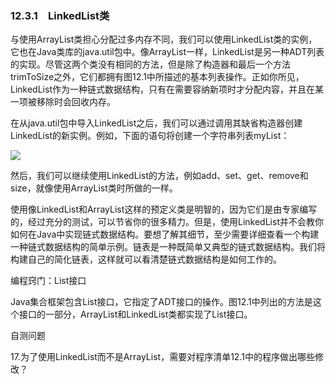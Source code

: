    

### 12.3.1　LinkedList类

与使用ArrayList类担心分配过多内存不同，我们可以使用LinkedList类的实例，它也在Java类库的java.util包中。像ArrayList一样，LinkedList是另一种ADT列表的实现。尽管这两个类没有相同的方法，但是除了构造器和最后一个方法trimToSize之外，它们都拥有图12.1中所描述的基本列表操作。正如你所见，LinkedList作为一种链式数据结构，只有在需要容纳新项时才分配内容，并且在某一项被移除时会回收内存。

在从java.util包中导入LinkedList之后，我们可以通过调用其缺省构造器创建LinkedList的新实例。例如，下面的语句将创建一个字符串列表myList：

![](0-Assets/Epubook/程序员编程语言经典合集（计算机科学丛书5册套装），javapython编程语言含经典教材龙书《编译原理》%20(Bruce%20Eckel%20%20Alfred%20V.%20Aho%20%20Monica%20S.%20Lam%20etc.)%20(Z-Library)/images/image11362.jpeg)

然后，我们可以继续使用LinkedList的方法，例如add、set、get、remove和size，就像使用ArrayList类时所做的一样。

使用像LinkedList和ArrayList这样的预定义类是明智的，因为它们是由专家编写的，经过充分的测试，可以节省你的很多精力。但是，使用LinkedList并不会教你如何在Java中实现链式数据结构。要想了解其细节，至少需要详细查看一个构建一种链式数据结构的简单示例。链表是一种既简单又典型的链式数据结构。我们将构建自己的简化链表，这样就可以看清楚链式数据结构是如何工作的。

编程窍门：List接口

Java集合框架包含List接口，它指定了ADT接口的操作。图12.1中列出的方法是这个接口的一部分，ArrayList和LinkedList类都实现了List接口。

自测问题

17.为了使用LinkedList而不是ArrayList，需要对程序清单12.1中的程序做出哪些修改？